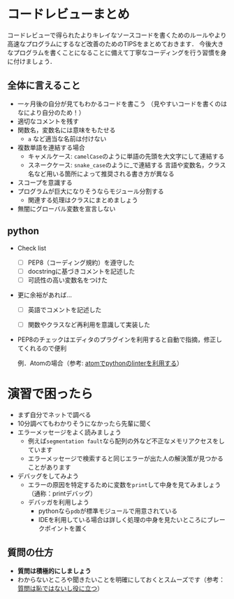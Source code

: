 # コードレビューまとめ

コードレビューで得られたよりキレイなソースコードを書くためのルールやより高速なプログラムにするなど改善のためのTIPSをまとめておきます．
今後大きなプログラムを書くことになることに備えて丁寧なコーディングを行う習慣を身に付けましょう．

## 全体に言えること

- 一ヶ月後の自分が見てもわかるコードを書こう
  （見やすいコードを書くのはなにより自分のため！）
- 適切なコメントを残す
- 関数名，変数名には意味をもたせる
  - `a` など適当な名前は付けない
- 複数単語を連結する場合
  - キャメルケース: `camelCase`のように単語の先頭を大文字にして連結する
  - スネークケース: `snake_case`のように_で連結する
    言語や変数名，クラス名など用いる箇所によって推奨される書き方が異なる
- スコープを意識する
- プログラムが巨大になりそうならモジュール分割する
    - 関連する処理はクラスにまとめましょう
- 無闇にグローバル変数を宣言しない

## python

- Check list
  - [ ] PEP8（コーディング規約）を遵守した
  - [ ] docstringに基づきコメントを記述した
  - [ ] 可読性の高い変数名をつけた

- 更に余裕があれば...
  - [ ] 英語でコメントを記述した
  - [ ] 関数やクラスなど再利用を意識して実装した


- PEP8のチェックはエディタのプラグインを利用すると自動で指摘，修正してくれるので便利

    例．Atomの場合（参考: [atomでpythonのlinterを利用する](https://qiita.com/fiftystorm36/items/f8ad30ea5eb92c36a6ed)）


# 演習で困ったら

- まず自分でネットで調べる
- 10分調べてもわかりそうになかったら先輩に聞く
- エラーメッセージをよく読みましょう
  - 例えば`segmentation fault`なら配列の外など不正なメモリアクセスをしています
  - エラーメッセージで検索すると同じエラーが出た人の解決策が見つかることがあります
- デバッグをしてみよう
  - エラーの原因を特定するために変数を`print`して中身を見てみましょう（通称：printデバッグ）
  - デバッガを利用しよう
    - pythonなら`pdb`が標準モジュールで用意されている
    - IDEを利用している場合は詳しく処理の中身を見たいところにブレークポイントを置く

## 質問の仕方

- **質問は積極的にしましょう**
- わからないところや聞きたいことを明確にしておくとスムーズです（参考：[質問は恥ではないし役に立つ](https://qiita.com/seki_uk/items/4001423b3cd3db0dada7)）
